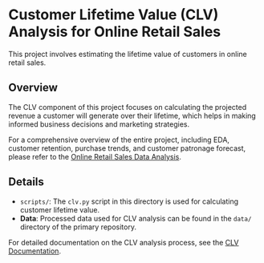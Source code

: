 # Customer Lifetime Value (CLV) Analysis for Online Retail Sales

This project involves estimating the lifetime value of customers in online retail sales.

## Overview

The CLV component of this project focuses on calculating the projected revenue a customer will generate over their lifetime, which helps in making informed business decisions and marketing strategies.

For a comprehensive overview of the entire project, including EDA, customer retention, purchase trends, and customer patronage forecast, please refer to the [Online Retail Sales Data Analysis](https://github.com/Data-Segmentation/online-retail-sales-data-analysis).

## Details

- `scripts/`: The `clv.py` script in this directory is used for calculating customer lifetime value.
- **Data**: Processed data used for CLV analysis can be found in the `data/` directory of the primary repository.

For detailed documentation on the CLV analysis process, see the [CLV Documentation](https://github.com/Data-Segmentation/online-retail-sales-data-analysis/blob/main/docs/customer-lifetime-value.md).
